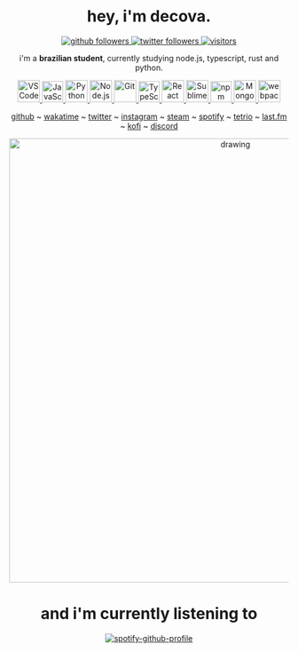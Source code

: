 <!-- ![header](https://capsule-render.vercel.app/api?type=waving&color=ffffff&height=200&section=header&text=furstamp%20&fontSize=60&animation=fadeIn&fontAlignY=38&desc=js,%20typescript%20n%20%python&descAlignY=53&descAlign=49) -->

<div align="center">
   <h1>hey, i'm decova.</h1>
</div>

<div style="width: 10px;"></div>

<div align="center">
    <a href="https://github.com/decov?tab=followers">
        <img alt="github followers" 
             src="https://img.shields.io/github/followers/decov?style=social" />
    </a>
    <a href="https://twitter.com/assincronia">
        <img alt="twitter followers" 
             src="https://img.shields.io/twitter/follow/assincronia?style=social">
    </a>
    <a href="https://visitor-badge.glitch.me">
        <img alt="visitors"
             src="https://visitor-badge.glitch.me/badge?page_id=furstamp.visitor-badge" />
    </a>
</div>

<div align="center">
   
i'm a **brazilian student**, currently studying node.js, typescript, rust and python.
   
<p align="center">
   <a href="https://code.visualstudio.com/">
      <img src="https://cdn.jsdelivr.net/gh/devicons/devicon/icons/vscode/vscode-original.svg" alt="VSCode" width="40" height="40"/>
   </a>
   <a href="https://developer.mozilla.org/en-US/docs/Web/JavaScript">
      <img src="https://github.com/get-icon/geticon/blob/master/icons/javascript.svg" alt="JavaScript" width="38" height="38"/>
   </a>
   <a href="https://www.python.org/">
      <img src="https://github.com/get-icon/geticon/blob/master/icons/python.svg" alt="Python" width="40" height="40"/>
   </a>
   <a href="https://www.python.org/">
      <img src="https://github.com/get-icon/geticon/blob/master/icons/nodejs-icon.svg" alt="Node.js" width="40" height="40"/>
   </a>
   <a href="https://git-scm.com/">
      <img src="https://github.com/get-icon/geticon/blob/master/icons/git-icon.svg" alt="Git" width="40" height="40"/>
   </a>
   <a href="https://www.typescriptlang.org/">
      <img src="https://github.com/get-icon/geticon/blob/master/icons/typescript-icon.svg" alt="TypeScript" width="38" height="38"/>
   </a>
   <a href="https://reactjs.org/">
      <img src="https://github.com/get-icon/geticon/blob/master/icons/react.svg" alt="React" width="40" height="40"/>
   </a>
   <a href="https://www.sublimetext.com/">
      <img src="https://github.com/get-icon/geticon/blob/master/icons/sublime-text.svg" alt="Sublime Text" width="40" height="40"/>
   </a>
   <a href="https://www.npmjs.com/">
      <img src="https://github.com/get-icon/geticon/blob/master/icons/npm.svg" alt="npm" width="38" height="38"/>
   </a>
   <a href="https://www.mongodb.org/">
      <img src="https://github.com/get-icon/geticon/blob/master/icons/mongodb-icon.svg" alt="MongoDB" width="40" height="40"/>
   </a>
   <a href="https://webpack.js.org/">
      <img src="https://github.com/get-icon/geticon/blob/master/icons/webpack.svg" alt="webpack" width="40" height="40"/>
   </a>
</p>

<!-- It remembers which directories you use most frequently, so you can "jump" to
them in just a few keystrokes.<br />
zoxide works on all major shells. -->
   
</div>

<div align="center">
   
<!-- ##### some util social media links -->
   
[github](https://github.com/decov) ~
[wakatime](https://wakatime.com/@furs) ~
[twitter](https://twitter.com/assincronia) ~
[instagram](https://www.instagram.com/hersgaze/) ~
[steam](https://steamcommunity.com/id/estuprarei/) ~
[spotify](https://open.spotify.com/user/8x0ksnv8ph7clfmsfii97mvhr?si=5fc6c26283ad4596) ~
[tetrio](https://ch.tetr.io/u/ekinotzy) ~
[last.fm](https://www.last.fm/user/herdeaths) ~
[kofi](https://ko-fi.com/furstamp) ~
[discord](https://github.com/furstamp/furstamp/blob/main/discord/status.md)
   
</div>

<!-- ### some discord ids

| currently acc name | respective id      | respective tag |
| ------------------ | ------------------ | -------------- |
| furstamp | 969639028108455977 | #1536 |
| perhaps | 878270961395335220 | #0341 |
| equinox | 774377616374759446 | #8012 |
| recenta | 958529093320724520 | #1794 |
| sevanova | 963721989976096778 | #7875 |
| bellakrausen | 671809749955641364 | #5859 |
| rpc | 954609211189383168 | #6388 |
| sacramento | 929514239234826290 | #8085 |
| maniphestos | 770611149682114570 | #5166 | -->

<div align="center">

<!-- ### my discord profile
<p>
   <a href="https://discord.com/users/969639028108455977" target="_blank">
      <img src="https://lanyard.cnrad.dev/api/969639028108455977?bg=1f1f1f&borderRadius=5px" alt="discord user">
   </a>
</p> -->

<!-- ### some github user stats
<p>
   <a href="https://wakatime.com/@mitigates" target="_blank">
      <img align="center" alt="wakatime stats" src="https://github-readme-stats.vercel.app/api/wakatime?username=mitigates&border_radius=5px&theme=dark&bg_color=1f1f1f&border_color=1f1f1f&icon_color=58a6ff&show_icons=true&disable_animations=true&custom_title=Weekly%20Stats">
   </a>
</p> -->
   
<img src="https://activity-graph.herokuapp.com/graph?username=decov&theme=react-dark" alt="drawing" width="800"/>
   
<!-- <p align="center">
  <a href="https://spotify-github-profile.vercel.app/api/view?uid=8x0ksnv8ph7clfmsfii97mvhr&redirect=true">
    <img
      align="center"
      height="110em"
      src="https://spotify-github-profile.vercel.app/api/view?uid=8x0ksnv8ph7clfmsfii97mvhr&cover_image=true&theme=novatorem&bar_color=53b14f&bar_color_cover=true"
    />
  </a>
  <a href="https://discord.com/users/969639028108455977">
    <img
      align="center"
      src="https://lanyard.cnrad.dev/api/969639028108455977?bg=1f1f1f&borderRadius=5px"
    />
  </a>
</p> -->

<div align="center">
   <h1>and i'm currently listening to</h1>
   
   [![spotify-github-profile](https://spotify-github-profile.vercel.app/api/view?uid=8x0ksnv8ph7clfmsfii97mvhr&cover_image=true&theme=novatorem&bar_color=2eff46&bar_color_cover=false)](https://spotify-github-profile.vercel.app/api/view?uid=8x0ksnv8ph7clfmsfii97mvhr&redirect=true)
</div>
